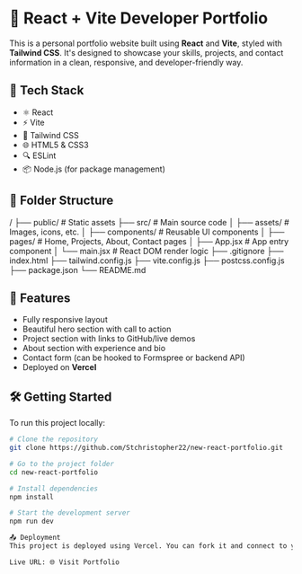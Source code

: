 # 🚀 React + Vite Developer Portfolio

This is a personal portfolio website built using **React** and **Vite**, styled with **Tailwind CSS**. It's designed to showcase your skills, projects, and contact information in a clean, responsive, and developer-friendly way.

## 🧰 Tech Stack

- ⚛️ React
- ⚡ Vite
- 🎨 Tailwind CSS
- 🌐 HTML5 & CSS3
- 🔍 ESLint
- 📦 Node.js (for package management)

## 📁 Folder Structure

/
├── public/ # Static assets
├── src/ # Main source code
│ ├── assets/ # Images, icons, etc.
│ ├── components/ # Reusable UI components
│ ├── pages/ # Home, Projects, About, Contact pages
│ ├── App.jsx # App entry component
│ └── main.jsx # React DOM render logic
├── .gitignore
├── index.html
├── tailwind.config.js
├── vite.config.js
├── postcss.config.js
├── package.json
└── README.md


## 🌟 Features

- Fully responsive layout
- Beautiful hero section with call to action
- Project section with links to GitHub/live demos
- About section with experience and bio
- Contact form (can be hooked to Formspree or backend API)
- Deployed on **Vercel**

## 🛠️ Getting Started

To run this project locally:

```bash
# Clone the repository
git clone https://github.com/Stchristopher22/new-react-portfolio.git

# Go to the project folder
cd new-react-portfolio

# Install dependencies
npm install

# Start the development server
npm run dev

📤 Deployment
This project is deployed using Vercel. You can fork it and connect to your own Vercel account for auto-deployments.

Live URL: 🌐 Visit Portfolio
